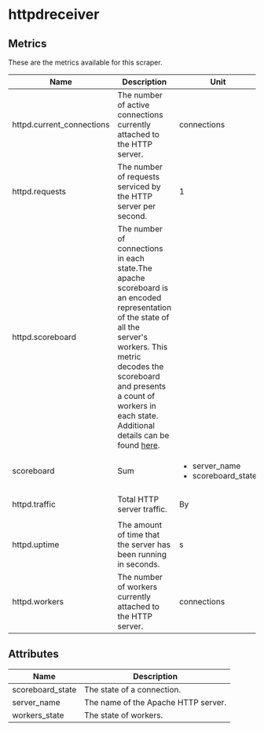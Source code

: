[comment]: <> (Code generated by mdatagen. DO NOT EDIT.)

# httpdreceiver

## Metrics

These are the metrics available for this scraper.

| Name | Description | Unit | Type | Attributes |
| ---- | ----------- | ---- | ---- | ---------- |
| httpd.current_connections | The number of active connections currently attached to the HTTP server. | connections | Sum | <ul> <li>server_name</li> </ul> |
| httpd.requests | The number of requests serviced by the HTTP server per second. | 1 | Sum | <ul> <li>server_name</li> </ul> |
| httpd.scoreboard | The number of connections in each state.The apache scoreboard is an encoded representation of the state of all the server's workers. This metric decodes the scoreboard and presents a count of workers in each state. Additional details can be found [here](https://support.cpanel.net/hc/en-us/articles/360052040234-Understanding-the-Apache-scoreboard).
 | scoreboard | Sum | <ul> <li>server_name</li> <li>scoreboard_state</li> </ul> |
| httpd.traffic | Total HTTP server traffic. | By | Sum | <ul> <li>server_name</li> </ul> |
| httpd.uptime | The amount of time that the server has been running in seconds. | s | Sum | <ul> <li>server_name</li> </ul> |
| httpd.workers | The number of workers currently attached to the HTTP server. | connections | Sum | <ul> <li>server_name</li> <li>workers_state</li> </ul> |

## Attributes

| Name | Description |
| ---- | ----------- |
| scoreboard_state | The state of a connection. |
| server_name | The name of the Apache HTTP server. |
| workers_state | The state of workers. |